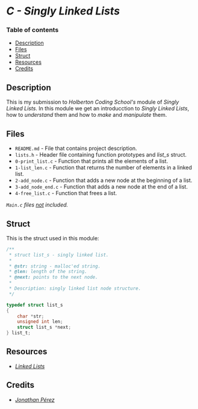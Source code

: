 # *C - Singly Linked Lists*

### Table of contents

- [Description](#description)
- [Files](#files)
- [Struct](#struct)
- [Resources](#resources)
- [Credits](#credits)

## Description

This is my submission to *Holberton Coding School's* module of *Singly Linked Lists*. In this module we get an introducction to *Singly Linked Lists*, how to *understand* them and how to *make* and *manipulate* them.

## Files

- `README.md` - File that contains project description.
- `lists.h` - Header file containing function prototypes and *list_s* struct.
- `0-print_list.c` - Function that prints all the elements of a list.
- `1-list_len.c` - Function that returns the number of elements in a linked list.
- `2-add_node.c` - Function that adds a new node at the beginning of a list.
- `3-add_node_end.c` - Function that adds a new node at the end of a list.
- `4-free_list.c` - Function that frees a list.

*`Main.c` files <ins>not</ins> included.*

## Struct

This is the struct used in this module:
```c
/**
 * struct list_s - singly linked list.
 *
 * @str: string - malloc'ed string.
 * @len: length of the string.
 * @next: points to the next node.
 *
 * Description: singly linked list node structure.
 */

typedef struct list_s
{
    char *str;
    unsigned int len;
    struct list_s *next;
} list_t;
```

## Resources

- *[Linked Lists](https://youtu.be/udapt4FGY20?si=Yi2pwBAy9Vgyv59D)*

## Credits

- *[Jonathan Pérez](https://github.com/prodjohnper)*
